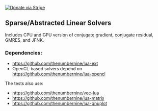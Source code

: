 [![Donate via Stripe](https://img.shields.io/badge/Donate-Stripe-green.svg)](https://buy.stripe.com/00gbJZ0OdcNs9zi288)<br>

## Sparse/Abstracted Linear Solvers

Includes CPU and GPU version of conjugate gradient, conjugate residual, GMRES, and JFNK.

### Dependencies:

- https://github.com/thenumbernine/lua-ext
- OpenCL-based solvers depend on https://github.com/thenumbernine/lua-opencl

The tests also use:
- https://github.com/thenumbernine/vec-lua
- https://github.com/thenumbernine/lua-matrix
- https://github.com/thenumbernine/lua-gnuplot
